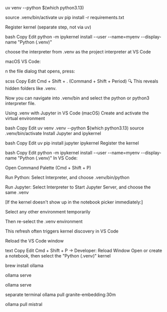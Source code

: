 uv venv --python $(which python3.13)

source .venv/bin/activate
uv pip install -r requirements.txt

Register kernel (separate step, not via uv)

bash
Copy
Edit
python -m ipykernel install --user --name=myenv --display-name "Python (.venv)"

choose the interpreter from .venv as the project interpreter at VS Code

macOS VS Code: 

n the file dialog that opens, press:

scss
Copy
Edit
Cmd + Shift + .  (Command + Shift + Period)
🔍 This reveals hidden folders like .venv.

Now you can navigate into .venv/bin and select the python or python3 interpreter file.

Using .venv with Jupyter in VS Code (macOS)
Create and activate the virtual environment

bash
Copy
Edit
uv venv .venv --python $(which python3.13)
source .venv/bin/activate
Install Jupyter and ipykernel

bash
Copy
Edit
uv pip install jupyter ipykernel
Register the kernel

bash
Copy
Edit
python -m ipykernel install --user --name=myenv --display-name "Python (.venv)"
In VS Code:

Open Command Palette (Cmd + Shift + P)

Run Python: Select Interpreter, and choose .venv/bin/python

Run Jupyter: Select Interpreter to Start Jupyter Server, and choose the same .venv

[If the kernel doesn't show up in the notebook picker immediately:]

Select any other environment temporarily

Then re-select the .venv environment

This refresh often triggers kernel discovery in VS Code

Reload the VS Code window

text
Copy
Edit
Cmd + Shift + P → Developer: Reload Window
Open or create a notebook, then select the "Python (.venv)" kernel

brew install ollama

ollama serve

ollama serve

separate terminal
ollama pull granite-embedding:30m

ollama pull mistral